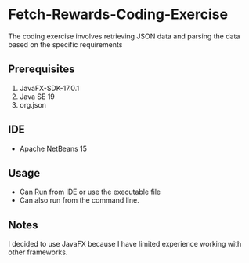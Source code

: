 # Fetch-Rewards-Coding-Exercise
The coding exercise involves retrieving JSON data and parsing the data based on the specific requirements

## Prerequisites
1. JavaFX-SDK-17.0.1
2. Java SE 19
3. org.json 

## IDE 
- Apache NetBeans 15

## Usage
- Can Run from IDE or use the executable file
- Can also run from the command line.

## Notes
I decided to use JavaFX because I have limited experience working with other frameworks. 
